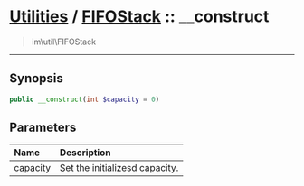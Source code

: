 # [Utilities](util.md) / [FIFOStack](util-FIFOStack.md) :: __construct
 > im\util\FIFOStack
____

## Synopsis
```php
public __construct(int $capacity = 0)
```

## Parameters
| Name | Description |
| :--- | :---------- |
| capacity | Set the initializesd capacity. |
